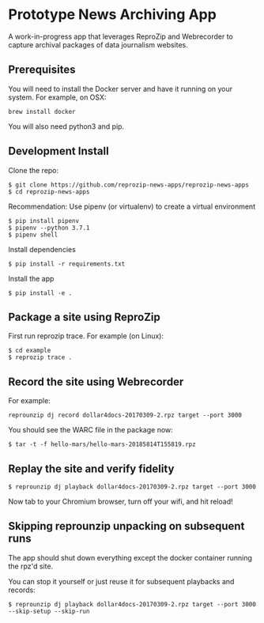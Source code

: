 # Prototype News Archiving App

A work-in-progress app that leverages ReproZip and Webrecorder to capture archival packages of data journalism websites.

## Prerequisites

You will need to install the Docker server and have it running on your system. For example, on OSX:

```
brew install docker
```

You will also need python3 and pip.

## Development Install

Clone the repo:

```
$ git clone https://github.com/reprozip-news-apps/reprozip-news-apps
$ cd reprozip-news-apps
```

Recommendation: Use pipenv (or virtualenv) to create a virtual environment

```
$ pip install pipenv
$ pipenv --python 3.7.1
$ pipenv shell
```

Install dependencies

```
$ pip install -r requirements.txt
```

Install the app

```
$ pip install -e .
```

## Package a site using ReproZip

First run reprozip trace. For example (on Linux):

```
$ cd example
$ reprozip trace .
```

## Record the site using Webrecorder

For example:

```
reprounzip dj record dollar4docs-20170309-2.rpz target --port 3000
```

You should see the WARC file in the package now:

```
$ tar -t -f hello-mars/hello-mars-20185814T155819.rpz
```

## Replay the site and verify fidelity

```
$ reprounzip dj playback dollar4docs-20170309-2.rpz target --port 3000
```
Now tab to your Chromium browser, turn off your wifi, and hit reload!

## Skipping reprounzip unpacking on subsequent runs

The app should shut down everything except the docker container running the rpz'd site.

You can stop it yourself or just reuse it for subsequent playbacks and records:

```
$ reprounzip dj playback dollar4docs-20170309-2.rpz target --port 3000 --skip-setup --skip-run
```

